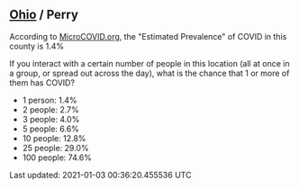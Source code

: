 
## [Ohio](/united-states/ohio) / Perry

According to [MicroCOVID.org](http://microcovid.org),
the "Estimated Prevalence" of COVID in this county is 1.4%

If you interact with a certain number of people in this location
(all at once in a group, or spread out across the day), what is the chance that
1 or more of them has COVID?

- 1 person: 1.4%
- 2 people: 2.7%
- 3 people: 4.0%
- 5 people: 6.6%
- 10 people: 12.8%
- 25 people: 29.0%
- 100 people: 74.6%

Last updated: 2021-01-03 00:36:20.455536 UTC

